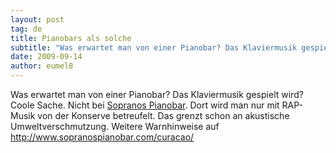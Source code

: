 ```yaml
---
layout: post
tag: de
title: Pianobars als solche
subtitle: "Was erwartet man von einer Pianobar? Das Klaviermusik gespielt wird? Coole Sache. Nicht bei Sopranos Pianobar. Dort wird man nur mit RAP-Musik von der Konserve betreufelt. Das grenzt schon an akustische Umweltverschmutzung. Weitere Warnhinweise auf&hellip;"
date: 2009-09-14
author: eumel8
---
```


Was erwartet man von einer Pianobar? Das Klaviermusik gespielt wird? Coole Sache. Nicht bei <a href="http://www.curacao.com/de/Welches-Abenteuer-Darf-es-Fuer-Sie-Sein/Nachtleben-Und-Unterhaltung/Sopranos-Pianobar-Curacao">Sopranos Pianobar</a>. Dort wird man nur mit RAP-Musik von der Konserve betreufelt. Das grenzt schon an akustische Umweltverschmutzung. Weitere Warnhinweise auf http://www.sopranospianobar.com/curacao/
